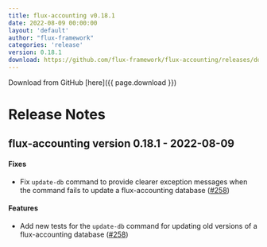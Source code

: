 ```yaml
---
title: flux-accounting v0.18.1
date: 2022-08-09 00:00:00
layout: 'default'
author: "flux-framework"
categories: 'release'
version: 0.18.1
download: https://github.com/flux-framework/flux-accounting/releases/download/v0.18.1/flux-accounting-0.18.1.tar.gz
---
```


Download from GitHub [here]({{ page.download }})

# Release Notes

flux-accounting version 0.18.1 - 2022-08-09
-------------------------------------------

#### Fixes

* Fix `update-db` command to provide clearer exception messages when
the command fails to update a flux-accounting database ([#258](https://github.com/flux-accounting/issues/258))

#### Features

* Add new tests for the `update-db` command for updating old versions
of a flux-accounting database ([#258](https://github.com/flux-accounting/issues/258))
